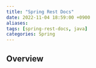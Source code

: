 ```yaml
---
title: "Spring Rest Docs"
date: 2022-11-04 18:59:00 +0900
aliases: 
tags: [spring-rest-docs, java]
categories: Spring
---
```


## Overview
